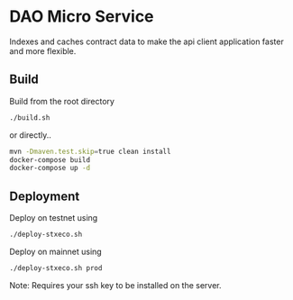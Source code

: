 # DAO Micro Service

Indexes and caches contract data to make the api client application faster
and more flexible.

## Build

Build from the root directory

```bash
./build.sh
```

or directly..

```bash
mvn -Dmaven.test.skip=true clean install
docker-compose build
docker-compose up -d
```

## Deployment

Deploy on testnet using

```bash
./deploy-stxeco.sh
```

Deploy on mainnet using

```bash
./deploy-stxeco.sh prod
```

Note: Requires your ssh key to be installed on the server.